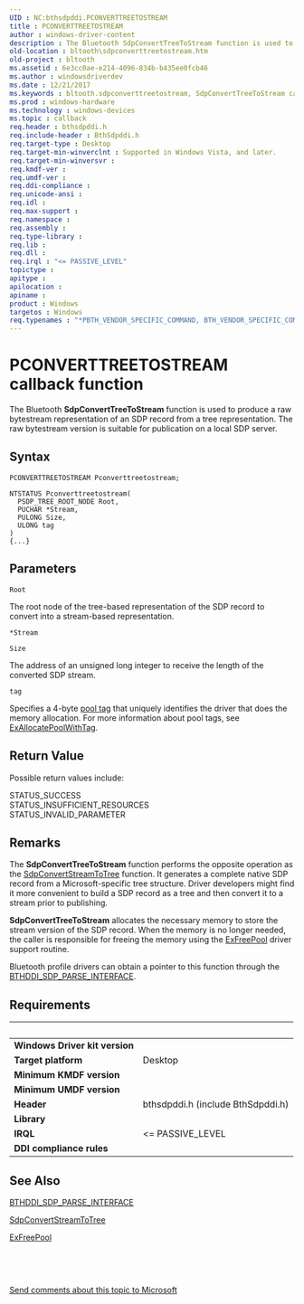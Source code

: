 ```yaml
---
UID : NC:bthsdpddi.PCONVERTTREETOSTREAM
title : PCONVERTTREETOSTREAM
author : windows-driver-content
description : The Bluetooth SdpConvertTreeToStream function is used to produce a raw bytestream representation of an SDP record from a tree representation. The raw bytestream version is suitable for publication on a local SDP server.
old-location : bltooth\sdpconverttreetostream.htm
old-project : bltooth
ms.assetid : 6e3cc0ae-e214-4096-834b-b435ee0fcb46
ms.author : windowsdriverdev
ms.date : 12/21/2017
ms.keywords : bltooth.sdpconverttreetostream, SdpConvertTreeToStream callback function [Bluetooth Devices], SdpConvertTreeToStream, PCONVERTTREETOSTREAM, PCONVERTTREETOSTREAM, bthsdpddi/SdpConvertTreeToStream, bth_funcs_0f0b531b-9391-475c-a3a2-ac2b2a94e1dd.xml
ms.prod : windows-hardware
ms.technology : windows-devices
ms.topic : callback
req.header : bthsdpddi.h
req.include-header : BthSdpddi.h
req.target-type : Desktop
req.target-min-winverclnt : Supported in Windows Vista, and later.
req.target-min-winversvr : 
req.kmdf-ver : 
req.umdf-ver : 
req.ddi-compliance : 
req.unicode-ansi : 
req.idl : 
req.max-support : 
req.namespace : 
req.assembly : 
req.type-library : 
req.lib : 
req.dll : 
req.irql : "<= PASSIVE_LEVEL"
topictype : 
apitype : 
apilocation : 
apiname : 
product : Windows
targetos : Windows
req.typenames : "*PBTH_VENDOR_SPECIFIC_COMMAND, BTH_VENDOR_SPECIFIC_COMMAND"
---
```



# PCONVERTTREETOSTREAM callback function
The Bluetooth 
  <b>SdpConvertTreeToStream</b> function is used to produce a raw bytestream representation of an SDP record
  from a tree representation. The raw bytestream version is suitable for publication on a local SDP
  server.

## Syntax

```
PCONVERTTREETOSTREAM Pconverttreetostream;

NTSTATUS Pconverttreetostream(
  PSDP_TREE_ROOT_NODE Root,
  PUCHAR *Stream,
  PULONG Size,
  ULONG tag
)
{...}
```

## Parameters

`Root`

The root node of the tree-based representation of the SDP record to convert into a stream-based
     representation.

`*Stream`



`Size`

The address of an unsigned long integer to receive the length of the converted SDP stream.

`tag`

Specifies a 4-byte 
     <a href="https://msdn.microsoft.com/139a10e9-203b-499b-9291-8537eae9189c">pool tag</a> that uniquely identifies the driver that does the memory
     allocation. For more information about pool tags, see 
     <a href="..\wdm\nf-wdm-exallocatepoolwithtag.md">ExAllocatePoolWithTag</a>.


## Return Value

Possible return values include:


<dl>
<dt>STATUS_SUCCESS
      </dt>
<dt>STATUS_INSUFFICIENT_RESOURCES
      </dt>
<dt>STATUS_INVALID_PARAMETER</dt>
</dl>

## Remarks

The 
    <b>SdpConvertTreeToStream</b> function performs the opposite operation as the 
    <a href="..\bthsdpddi\nc-bthsdpddi-pconvertstreamtotree.md">SdpConvertStreamToTree</a> function. It
    generates a complete native SDP record from a Microsoft-specific tree structure. Driver developers might
    find it more convenient to build a SDP record as a tree and then convert it to a stream prior to
    publishing.

<b>SdpConvertTreeToStream</b> allocates the necessary memory to store the stream version of the SDP
    record. When the memory is no longer needed, the caller is responsible for freeing the memory using the 
    <a href="..\wdm\nf-wdm-exfreepool.md">ExFreePool</a> driver support routine.

Bluetooth profile drivers can obtain a pointer to this function through the 
    <a href="..\bthsdpddi\ns-bthsdpddi-_bthddi_sdp_parse_interface.md">BTHDDI_SDP_PARSE_INTERFACE</a>.

## Requirements
| &nbsp; | &nbsp; |
| ---- |:---- |
| **Windows Driver kit version** |  |
| **Target platform** | Desktop |
| **Minimum KMDF version** |  |
| **Minimum UMDF version** |  |
| **Header** | bthsdpddi.h (include BthSdpddi.h) |
| **Library** |  |
| **IRQL** | <= PASSIVE_LEVEL |
| **DDI compliance rules** |  |

## See Also

<a href="..\bthsdpddi\ns-bthsdpddi-_bthddi_sdp_parse_interface.md">BTHDDI_SDP_PARSE_INTERFACE</a>

<a href="..\bthsdpddi\nc-bthsdpddi-pconvertstreamtotree.md">SdpConvertStreamToTree</a>

<a href="..\wdm\nf-wdm-exfreepool.md">ExFreePool</a>

 

 

<a href="mailto:wsddocfb@microsoft.com?subject=Documentation%20feedback [bltooth\bltooth]:%20PCONVERTTREETOSTREAM callback function%20 RELEASE:%20(12/21/2017)&amp;body=%0A%0APRIVACY STATEMENT%0A%0AWe use your feedback to improve the documentation. We don't use your email address for any other purpose, and we'll remove your email address from our system after the issue that you're reporting is fixed. While we're working to fix this issue, we might send you an email message to ask for more info. Later, we might also send you an email message to let you know that we've addressed your feedback.%0A%0AFor more info about Microsoft's privacy policy, see http://privacy.microsoft.com/en-us/default.aspx." title="Send comments about this topic to Microsoft">Send comments about this topic to Microsoft</a>